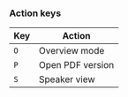 
### Action keys

| Key | Action              |
| --- | -----------         |
| `O` | Overview mode       |
| `P` | Open PDF version    |
| `S` | Speaker view        |
